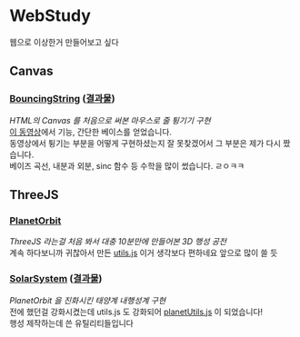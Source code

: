 # WebStudy
웹으로 이상한거 만들어보고 싶다

## Canvas
### [BouncingString](/Canvas/BouncingString) \([결과물](https://TestWeb2.holiday28784.repl.co)\)
*HTML의 Canvas 를 처음으로 써본 마우스로 줄 튕기기 구현*<br>
[이 동영상](https://www.youtube.com/watch?v=dXhAQbE8iBg)에서 기능, 간단한 베이스를 얻었습니다.<br>
동영상에서 튕기는 부분을 어떻게 구현하셨는지 잘 못찾겠어서 그 부분은 제가 다시 짰습니다.<br>
베이즈 곡선, 내분과 외분, sinc 함수 등 수학을 많이 썼습니다. ㄹㅇㅋㅋ

## ThreeJS
### [PlanetOrbit](/ThreeJS/PlanetOrbit)
*ThreeJS 라는걸 처음 봐서 대충 10분만에 만들어본 3D 행성 공전*<br>
계속 하다보니까 귀찮아서 만든 [utils.js](ThreeJS/PlanetOrbit/utils.js) 이거 생각보다 편하네요 앞으로 많이 쓸 듯

### [SolarSystem](/ThreeJS/SolarSystem) \([결과물](https://TestWeb.holiday28784.repl.co)\)
*PlanetOrbit 을 진화시킨 태양계 내행성계 구현*<br>
전에 했던걸 강화시켰는데 utils.js 도 강화되어 [planetUtils.js](/ThreeJS/SolarSystem/scripts/planetUtils.js) 이 되었습니다!<br>
행성 제작하는데 쓴 유틸리티들입니다 
